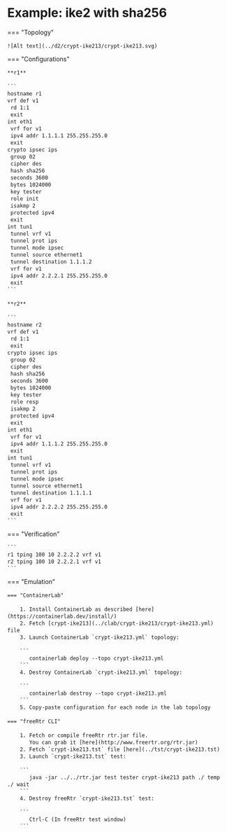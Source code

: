 # Example: ike2 with sha256

=== "Topology"

    ![Alt text](../d2/crypt-ike213/crypt-ike213.svg)

=== "Configurations"

    **r1**

    ```
    hostname r1
    vrf def v1
     rd 1:1
     exit
    int eth1
     vrf for v1
     ipv4 addr 1.1.1.1 255.255.255.0
     exit
    crypto ipsec ips
     group 02
     cipher des
     hash sha256
     seconds 3600
     bytes 1024000
     key tester
     role init
     isakmp 2
     protected ipv4
     exit
    int tun1
     tunnel vrf v1
     tunnel prot ips
     tunnel mode ipsec
     tunnel source ethernet1
     tunnel destination 1.1.1.2
     vrf for v1
     ipv4 addr 2.2.2.1 255.255.255.0
     exit
    ```

    **r2**

    ```
    hostname r2
    vrf def v1
     rd 1:1
     exit
    crypto ipsec ips
     group 02
     cipher des
     hash sha256
     seconds 3600
     bytes 1024000
     key tester
     role resp
     isakmp 2
     protected ipv4
     exit
    int eth1
     vrf for v1
     ipv4 addr 1.1.1.2 255.255.255.0
     exit
    int tun1
     tunnel vrf v1
     tunnel prot ips
     tunnel mode ipsec
     tunnel source ethernet1
     tunnel destination 1.1.1.1
     vrf for v1
     ipv4 addr 2.2.2.2 255.255.255.0
     exit
    ```

=== "Verification"

    ```
    r1 tping 100 10 2.2.2.2 vrf v1
    r2 tping 100 10 2.2.2.1 vrf v1
    ```

=== "Emulation"

    === "ContainerLab"

        1. Install ContainerLab as described [here](https://containerlab.dev/install/)  
        2. Fetch [crypt-ike213](../clab/crypt-ike213/crypt-ike213.yml) file  
        3. Launch ContainerLab `crypt-ike213.yml` topology:  

        ```
           containerlab deploy --topo crypt-ike213.yml  
        ```
        4. Destroy ContainerLab `crypt-ike213.yml` topology:  

        ```
           containerlab destroy --topo crypt-ike213.yml  
        ```
        5. Copy-paste configuration for each node in the lab topology

    === "freeRtr CLI"

        1. Fetch or compile freeRtr rtr.jar file.  
           You can grab it [here](http://www.freertr.org/rtr.jar)  
        2. Fetch `crypt-ike213.tst` file [here](../tst/crypt-ike213.tst)  
        3. Launch `crypt-ike213.tst` test:  

        ```
           java -jar ../../rtr.jar test tester crypt-ike213 path ./ temp ./ wait
        ```
        4. Destroy freeRtr `crypt-ike213.tst` test:  

        ```
           Ctrl-C (In freeRtr test window)
        ```

